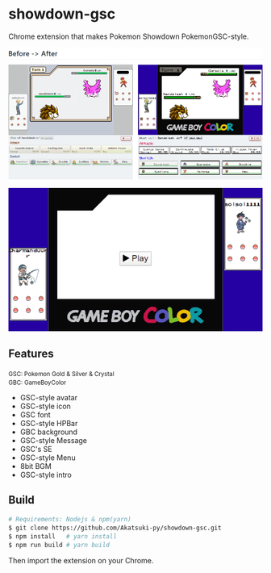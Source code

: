 # showdown-gsc

Chrome extension that makes Pokemon Showdown PokemonGSC-style.

![demo](demo.png)

![demo](demo.gif)

## Features

<small>GSC: Pokemon Gold & Silver & Crystal</small>  
<small>GBC: GameBoyColor</small>

- GSC-style avatar
- GSC-style icon
- GSC font
- GSC-style HPBar
- GBC background
- GSC-style Message
- GSC's SE
- GSC-style Menu
- 8bit BGM
- GSC-style intro

## Build

```bash
# Requirements: Nodejs & npm(yarn)
$ git clone https://github.com/Akatsuki-py/showdown-gsc.git
$ npm install   # yarn install
$ npm run build # yarn build
```

Then import the extension on your Chrome.

